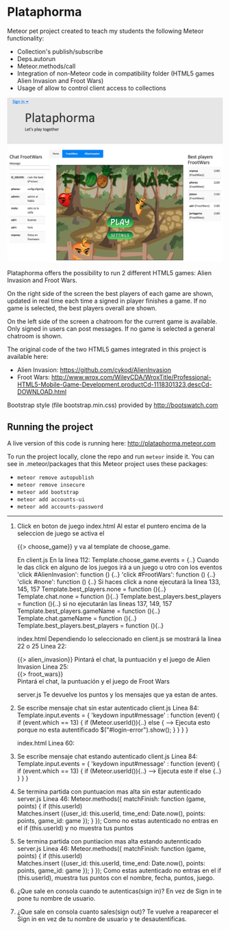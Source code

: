 Plataphorma
===========

Meteor pet project created to teach my students the following Meteor functionality: 

* Collection's publish/subscribe 
* Deps.autorun 
* Meteor.methods/call 
* Integration of non-Meteor code in compatibility folder (HTML5 games Alien Invasion and Froot Wars)
* Usage of allow to control client access to collections

![ScreenShot](/screenshot.png)


Plataphorma offers the possibility to run 2 different HTML5 games: Alien Invasion and Froot Wars. 

On the right side of the screen the best players of each game are shown, updated in real time each time a signed in player finishes a game. If no game is selected, the best players overall are shown.

On the left side of the screen a chatroom for the current game is available. Only signed in users can post messages. If no game is selected a general chatroom is shown.

The original code of the two HTML5 games integrated in this project is available here:
* Alien Invasion: https://github.com/cykod/AlienInvasion
* Froot Wars: http://www.wrox.com/WileyCDA/WroxTitle/Professional-HTML5-Mobile-Game-Development.productCd-1118301323,descCd-DOWNLOAD.html

Bootstrap style (file bootstrap.min.css) provided by http://bootswatch.com


Running the project
-------------------

A live version of this code is running here: http://plataphorma.meteor.com

To run the project locally, clone the repo and run ```meteor``` inside it. You can see in .meteor/packages that this Meteor project uses these packages:
* ```meteor remove autopublish```
* ```meteor remove insecure```
* ```meteor add bootstrap```
* ```meteor add accounts-ui```
* ```meteor add accounts-password```

-------------------

1) Click en boton de juego
    index.html
    Al estar el puntero encima de la seleccion de juego se activa el 
            <div class="span7"> 
            {{> choose_game}}
    y va al template de choose_game.

    En client.js 
    En la linea 112: Template.choose_game.events = {..}
    Cuando le das click en alguno de los juegos irá a un juego u otro con los eventos 
            'click #AlienInvasion': function () {..} 
            'click #FrootWars': function () {..} 
            'click #none': function () {..}
    Si haces click a none ejecutará la linea 133, 145, 157
            Template.best_players.none = function (){..}
            Template.chat.none = function (){..}
            Template.best_players.best_players = function (){..}
    si no ejecutarán las lineas 137, 149, 157
            Template.best_players.gameName = function (){..}
            Template.chat.gameName = function (){..}
            Template.best_players.best_players = function (){..}

    index.html
    Dependiendo lo seleccionado en client.js se mostrará la linea 22 o 25
    Linea 22: 
            <div id='container' class="span7"> {{> alien_invasion}}
        Pintará el chat, la puntuación y el juego de Alien Invasion
    Linea 25:
            <div id="gamecontainer" class="span7"> {{> froot_wars}}  
        Pintará el chat, la puntuación y el juego de Froot Wars

    server.js
    Te devuelve los puntos y los mensajes que ya estan de antes.

 

2) Se escribe mensaje chat sin estar autenticado
    client.js
    Linea 84:
            Template.input.events = {
                'keydown input#message' : function (event) {
	            if (event.which == 13) { 
	                if (Meteor.userId()){..}
	                else {    --> Ejecuta esto porque no esta autentificado
		                $("#login-error").show();
	                }
	            }
                }
            }

    index.html
    Linea 60:
            <div class="alert fade in" id="login-error" style="display:none;">
                <button type="button" class="close">x</button>
                You must be signed in to post messages. ---> muestra este mensaje si intentas escribir
            </div>
        
3) Se escribe mensaje chat estando autenticado
    client.js
    Linea 84:
            Template.input.events = {
                'keydown input#message' : function (event) {
                if (event.which == 13) { 
                    if (Meteor.userId()){..} --> Ejecuta este if
                    else {..}
                }
                }
            }

4) Se termina partida con puntuacion mas alta sin estar autenticado
    server.js
    Linea 46:
        Meteor.methods({
            matchFinish: function (game, points) {
                if (this.userId)   
                    Matches.insert ({user_id: this.userId, 
                    time_end: Date.now(),
                    points: points,
                    game_id: game
                });
            }
        });
    Como no estas autenticado no entras en el if (this.userId) y no muestra tus puntos
        
5) Se termina partida con puntiacion mas alta estando autennticado
    server.js
    Linea 46:
        Meteor.methods({
            matchFinish: function (game, points) {
                if (this.userId)   
                    Matches.insert ({user_id: this.userId, 
                    time_end: Date.now(),
                    points: points,
                    game_id: game
                });
            }
        });
    Como estas autenticado no entras en el if (this.userId), muestra tus puntos con el nombre, fecha, puntos, juego.

6) ¿Que sale en consola cuando te autenticas(sign in)?
    En vez de Sign in te pone tu nombre de usuario.

7) ¿Que sale en consola cuanto sales(sign out)?
    Te vuelve a reaparecer el Sign in en vez de tu nombre de usuario y te desautentificas.
